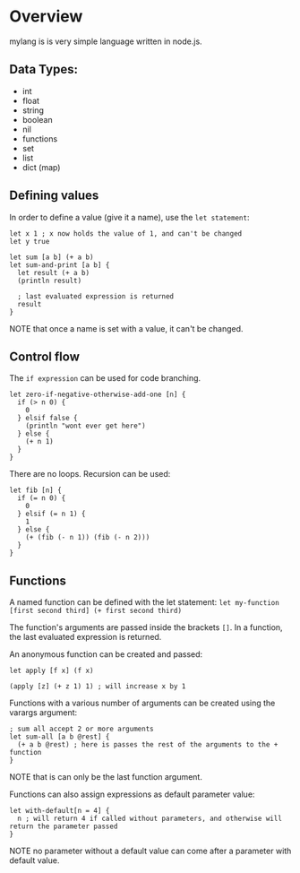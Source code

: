 # Overview

mylang is is very simple language written in node.js.

## Data Types:
- int
- float
- string
- boolean
- nil
- functions
- set
- list
- dict (map)

## Defining values
In order to define a value (give it a name), use the `let statement`:

```
let x 1 ; x now holds the value of 1, and can't be changed
let y true

let sum [a b] (+ a b)
let sum-and-print [a b] {
  let result (+ a b)
  (println result)

  ; last evaluated expression is returned
  result
}
```

NOTE that once a name is set with a value, it can't be changed.

## Control flow
The `if expression` can be used for code branching.

```
let zero-if-negative-otherwise-add-one [n] {
  if (> n 0) {
    0
  } elsif false {
    (println "wont ever get here")
  } else {
    (+ n 1)
  }
}
```

There are no loops. Recursion can be used:
```
let fib [n] {
  if (= n 0) {
    0
  } elsif (= n 1) {
    1
  } else {
    (+ (fib (- n 1)) (fib (- n 2)))
  }
}
```

## Functions
A named function can be defined with the let statement:
`let my-function [first second third] (+ first second third)`

The function's arguments are passed inside the brackets `[]`.
In a function, the last evaluated expression is returned.

An anonymous function can be created and passed:
```
let apply [f x] (f x)

(apply [z] (+ z 1) 1) ; will increase x by 1
```

Functions with a various number of arguments can be created using the varargs argument:
```
; sum all accept 2 or more arguments
let sum-all [a b @rest] {
  (+ a b @rest) ; here is passes the rest of the arguments to the + function
}
```

NOTE that is can only be the last function argument.

Functions can also assign expressions as default parameter value:
```
let with-default[n = 4] {
  n ; will return 4 if called without parameters, and otherwise will return the parameter passed
}
```

NOTE no parameter without a default value can come after a parameter with default value.
